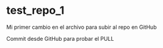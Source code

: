 # test_repo_1

Mi primer cambio en el archivo para subir al repo en GitHub

Commit desde GitHub para probar el PULL
